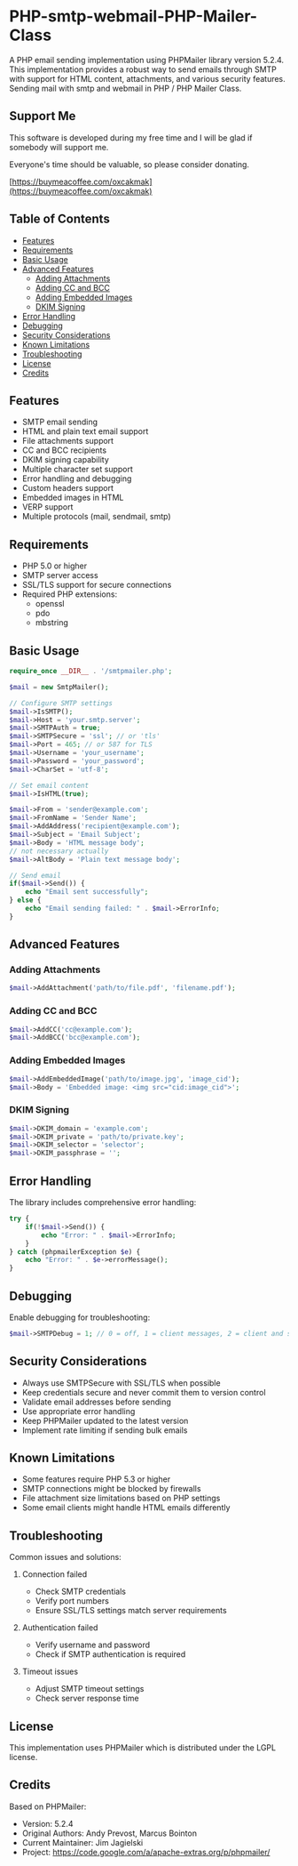 # PHP-smtp-webmail-PHP-Mailer-Class
A PHP email sending implementation using PHPMailer library version 5.2.4. This implementation provides a robust way to send emails through SMTP with support for HTML content, attachments, and various security features.
Sending mail with smtp and webmail in PHP / PHP Mailer Class.

## Support Me

This software is developed during my free time and I will be glad if somebody will support me.

Everyone's time should be valuable, so please consider donating.

[https://buymeacoffee.com/oxcakmak](https://buymeacoffee.com/oxcakmak)

## Table of Contents
- [Features](#features)
- [Requirements](#requirements)
- [Basic Usage](#basic-usage)
- [Advanced Features](#advanced-features)
  - [Adding Attachments](#adding-attachments)
  - [Adding CC and BCC](#adding-cc-and-bcc)
  - [Adding Embedded Images](#adding-embedded-images)
  - [DKIM Signing](#dkim-signing)
- [Error Handling](#error-handling)
- [Debugging](#debugging)
- [Security Considerations](#security-considerations)
- [Known Limitations](#known-limitations)
- [Troubleshooting](#troubleshooting)
- [License](#license)
- [Credits](#credits)

## Features

- SMTP email sending
- HTML and plain text email support
- File attachments support
- CC and BCC recipients
- DKIM signing capability
- Multiple character set support
- Error handling and debugging
- Custom headers support
- Embedded images in HTML
- VERP support
- Multiple protocols (mail, sendmail, smtp)

## Requirements

- PHP 5.0 or higher
- SMTP server access
- SSL/TLS support for secure connections
- Required PHP extensions:
  - openssl
  - pdo
  - mbstring

## Basic Usage

```php
require_once __DIR__ . '/smtpmailer.php';

$mail = new SmtpMailer();

// Configure SMTP settings
$mail->IsSMTP();
$mail->Host = 'your.smtp.server';
$mail->SMTPAuth = true;
$mail->SMTPSecure = 'ssl'; // or 'tls'
$mail->Port = 465; // or 587 for TLS
$mail->Username = 'your_username';
$mail->Password = 'your_password';
$mail->CharSet = 'utf-8';

// Set email content
$mail->IsHTML(true);

$mail->From = 'sender@example.com';
$mail->FromName = 'Sender Name';
$mail->AddAddress('recipient@example.com');
$mail->Subject = 'Email Subject';
$mail->Body = 'HTML message body';
// not necessary actually
$mail->AltBody = 'Plain text message body';

// Send email
if($mail->Send()) {
    echo "Email sent successfully";
} else {
    echo "Email sending failed: " . $mail->ErrorInfo;
}
```

## Advanced Features

### Adding Attachments

```php
$mail->AddAttachment('path/to/file.pdf', 'filename.pdf');
```

### Adding CC and BCC

```php
$mail->AddCC('cc@example.com');
$mail->AddBCC('bcc@example.com');
```

### Adding Embedded Images

```php
$mail->AddEmbeddedImage('path/to/image.jpg', 'image_cid');
$mail->Body = 'Embedded image: <img src="cid:image_cid">';
```

### DKIM Signing

```php
$mail->DKIM_domain = 'example.com';
$mail->DKIM_private = 'path/to/private.key';
$mail->DKIM_selector = 'selector';
$mail->DKIM_passphrase = '';
```

## Error Handling

The library includes comprehensive error handling:

```php
try {
    if(!$mail->Send()) {
        echo "Error: " . $mail->ErrorInfo;
    }
} catch (phpmailerException $e) {
    echo "Error: " . $e->errorMessage();
}
```

## Debugging

Enable debugging for troubleshooting:

```php
$mail->SMTPDebug = 1; // 0 = off, 1 = client messages, 2 = client and server messages
```

## Security Considerations

- Always use SMTPSecure with SSL/TLS when possible
- Keep credentials secure and never commit them to version control
- Validate email addresses before sending
- Use appropriate error handling
- Keep PHPMailer updated to the latest version
- Implement rate limiting if sending bulk emails

## Known Limitations

- Some features require PHP 5.3 or higher
- SMTP connections might be blocked by firewalls
- File attachment size limitations based on PHP settings
- Some email clients might handle HTML emails differently

## Troubleshooting

Common issues and solutions:

1. Connection failed
   - Check SMTP credentials
   - Verify port numbers
   - Ensure SSL/TLS settings match server requirements

2. Authentication failed
   - Verify username and password
   - Check if SMTP authentication is required

3. Timeout issues
   - Adjust SMTP timeout settings
   - Check server response time

## License

This implementation uses PHPMailer which is distributed under the LGPL license.

## Credits

Based on PHPMailer:
- Version: 5.2.4
- Original Authors: Andy Prevost, Marcus Bointon
- Current Maintainer: Jim Jagielski
- Project: https://code.google.com/a/apache-extras.org/p/phpmailer/

